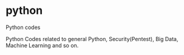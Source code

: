# python
Python codes

Python Codes related to general Python, Security(Pentest), Big Data, Machine Learning and so on.
